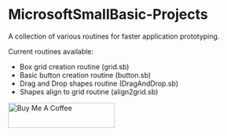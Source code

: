 MicrosoftSmallBasic-Projects
============================
A collection of various routines for faster application prototyping.

Current routines available:
- Box grid creation routine (grid.sb)
- Basic button creation routine (button.sb)
- Drag and Drop shapes routine (DragAndDrop.sb)
- Shapes align to grid routine (align2grid.sb)

<a href="https://www.buymeacoffee.com/matthewmacomber" target="_blank"><img src="https://cdn.buymeacoffee.com/buttons/default-blue.png" alt="Buy Me A Coffee" style="height: 51px !important;width: 217px !important;" ></a>
